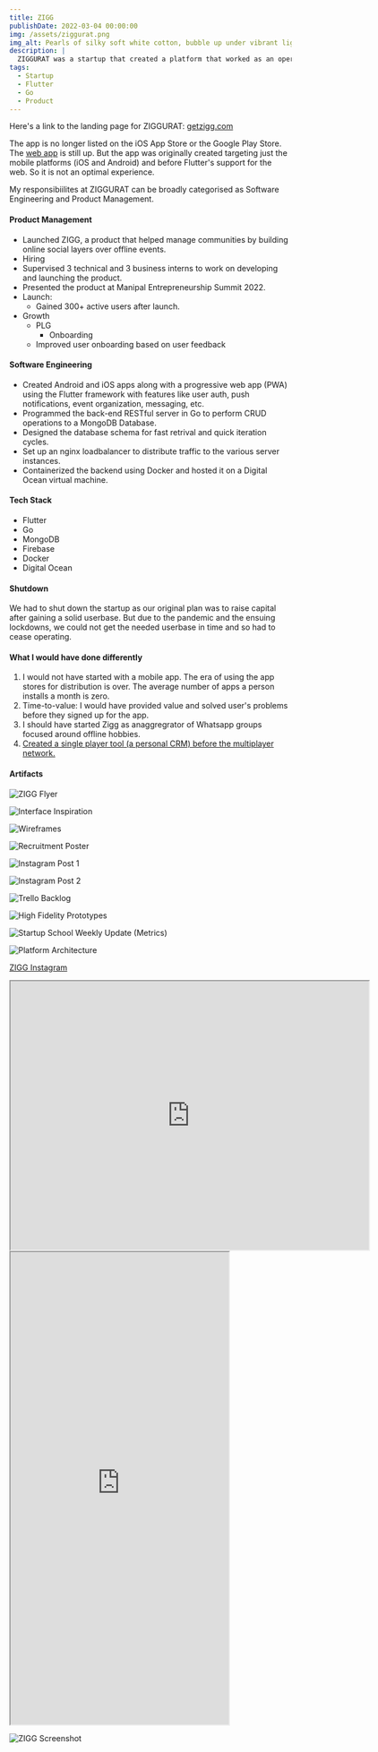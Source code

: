 ```yaml
---
title: ZIGG
publishDate: 2022-03-04 00:00:00
img: /assets/ziggurat.png
img_alt: Pearls of silky soft white cotton, bubble up under vibrant lighting
description: |
  ZIGGURAT was a startup that created a platform that worked as an operating system for people's social lives.
tags:
  - Startup
  - Flutter
  - Go
  - Product
---
```


Here's a link to the landing page for ZIGGURAT: [getzigg.com](https://getzigg.com)

The app is no longer listed on the iOS App Store or the Google Play Store. The [web app](https://web.getzigg.com/) is still up. But the app was originally created targeting just the mobile platforms (iOS and Android) and before Flutter's support for the web. So it is not an optimal experience.

My responsibiilites at ZIGGURAT can be broadly categorised as Software Engineering and Product Management.

#### Product Management

- Launched ZIGG, a product that helped manage communities by building online social layers over offline events.
- Hiring
- Supervised 3 technical and 3 business interns to work on developing and launching the product.
- Presented the product at Manipal Entrepreneurship Summit 2022.
- Launch:
  - Gained 300+ active users after launch.
- Growth
  - PLG
    - Onboarding
  - Improved user onboarding based on user feedback

#### Software Engineering

- Created Android and iOS apps along with a progressive web app (PWA) using the Flutter framework with features like user auth, push notifications, event organization, messaging, etc.
- Programmed the back-end RESTful server in Go to perform CRUD operations to a MongoDB Database.
- Designed the database schema for fast retrival and quick iteration cycles.
- Set up an nginx loadbalancer to distribute traffic to the various server instances.
- Containerized the backend using Docker and hosted it on a Digital Ocean
virtual machine.

#### Tech Stack

- Flutter
- Go
- MongoDB
- Firebase
- Docker
- Digital Ocean

#### Shutdown

We had to shut down the startup as our original plan was to raise capital after gaining a solid userbase. But due to the pandemic and the ensuing lockdowns, we could not get the needed userbase in time and so had to cease operating.

#### What I would have done differently

1. I would not have started with a mobile app. The era of using the app stores for distribution is over. The average number of apps a person installs a month is zero.
2. Time-to-value: I would have provided value and solved user's problems before they signed up for the app.
3. I should have started Zigg as anaggregrator of Whatsapp groups focused around offline hobbies.
4. [Created a single player tool (a personal CRM) before the multiplayer network.](https://cdixon.org/2015/01/31/come-for-the-tool-stay-for-the-network)

#### Artifacts

![ZIGG Flyer](/assets/zigg/flyer.jpeg)

![Interface Inspiration](/assets/zigg/card-stack.jpg)

![Wireframes](/assets/zigg/wireframes.jpg)

![Recruitment Poster](/assets/zigg/recruitment.jpg)

![Instagram Post 1](/assets/zigg/insta-1.jpg)

![Instagram Post 2](/assets/zigg/insta-2.jpg)

![Trello Backlog](/assets/zigg/trello.png)

![High Fidelity Prototypes](/assets/zigg/early-screens.png)

![Startup School Weekly Update (Metrics)](/assets/zigg/metrics.png)

![Platform Architecture](/assets/zigg/arch.jpeg)

[ZIGG Instagram](https://www.instagram.com/getzigg/)

<iframe  
  width="640"
  height="480"
  allow="autoplay"
  src="https://drive.google.com/file/d/1x5bDAjVm3BK_hxlpFTMxQeGYsx-v71x5/preview"
></iframe>

<iframe
  id="inlineFrameExample"
  title="ZIGG embedded app"
  width="390"
  height="844"
  src="
  https://web.getzigg.com/"
></iframe>

![ZIGG Screenshot](/assets/zigg/screen.jpeg)
